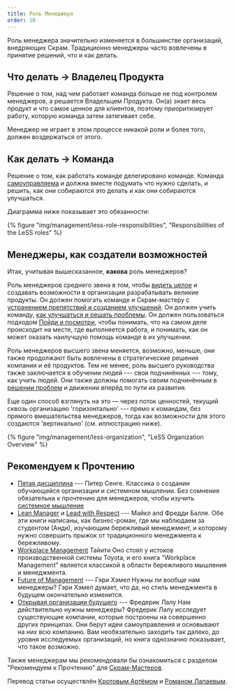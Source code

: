 ```yaml
---
title: Роль Менеджера
order: 10
---
```


Роль менеджера значительно изменяется в большинстве организаций, внедряющих Скрам. Традиционно менеджеры часто вовлечены в принятие решений, что и как делать.

## Что делать -> Владелец Продукта

Решение о том, над чем работает команда больше не под контролем менеджеров, а решается Владельцем Продукта. Он(а) знает весь продукт и что самое ценное для клиентов, поэтому приоритизирует работу, которую команда затем затягивает себе.

Менеджер не играет в этом процессе никакой роли и более того, должен воздержаться от этого.

## Как делать -> Команда

Решение о том, как работать команде делегировано команде. Команда [самоуправляема](self_managing_teams.html) и должна вместе подумать что нужно сделать, и решить, как они собираются это делать и как они собираются улучшаться.

Диаграмма ниже показывает это обязанности:

<div>
  {% figure "img/management/less-role-responsibilities", "Responsibilities of the LeSS roles" %}
</div>

## Менеджеры, как создатели возможностей

Итак, учитывая вышесказанное, **какова** роль менеджеров?

Роль менеджеров среднего звена в том, чтобы [видеть целое](../principles/systems-thinking.html) и создавать возможности в организации разрабатывать великие продукты. Он должен помогать команде и Скрам-мастеру с [устранением препятствий и созданием улучшений](improvement_service.html). Он должен учить команду, [как улучшаться и решать проблемы](teaching_problem_solving.html). Он должен пользоваться подходом [Пойди и посмотри](go_see.html), чтобы понимать, что на самом деле происходит на месте, где выполняется работа, и понимать, как он может оказать наилучшую помощь команде в их улучшении.

Роль менеджеров высшего звена меняется, возможно, меньше, они также продолжают быть вовлечены в стратегические решения компании и её продуктов. Тем не менее, роль высшего руководства также заключается в обучении людей --- свои подчинённых --- тому, как учить людей. Они также должны помогать своим подчинённым в [решении проблем](teaching_problem_solving.html) и движении вперёд по пути их развития.

Еще один способ взглянуть на это — через поток ценностей, текущий сквозь организацию 'горизонтально' --- прямо к командам, без прямого вмешательства менеджеров, тогда как возможности для этого создаются 'вертикально' (см. иллюстрацию ниже).

<div>
  {% figure "img/management/less-organization", "LeSS Organization Overview" %}
</div>

## Рекомендуем к Прочтению

* [Пятая дисциплина](http://www.amazon.com/The-Fifth-Discipline-Practice-Organization/dp/0385517254) --- Питер Сенге.
  Классика о создании обучающейся организации и системном мышлении. Без сомнения обязательна к прочтению для менеджеров, чтобы изучить [системное мышление](../principles/systems-thinking.html)
* [Lean Manager](http://www.amazon.com/The-Lean-Manager-Novel-Transformation/dp/1934109258) и [Lead with Respect](http://www.amazon.com/Lead-With-Respect-Novel-Practice/dp/1934109479) --- Майкл and Фредди Балле.
  Обе эти книги написаны, как бизнес-роман, где мы наблюдаем за студентом (Анди), изучающим бережливый менеджмент, и которому нужно совершить прыжок от традиционного менеджмента к бережливому.
* [Workplace Management](http://www.amazon.com/Taiichi-Ohnos-Workplace-Management-Birthday/dp/0071808019)
  Тайити Оно стоял у истоков производственной системы Toyota, и его книга "Workplace Management" является классикой в области бережливого мышления и менеджмента.
* [Future of Management](http://www.amazon.com/Future-Management-Gary-Hamel/dp/1422102505) --- Гэри Хэмел
  Нужны ли вообще нам менеджеры? Гэри Хэмел думает, что да, но стиль менеджмента в будущем окончательно изменится.
* [Открывая организации будущего](http://www.amazon.com/Reinventing-Organizations-Frederic-Laloux/dp/2960133501) --- Фредерик Лалу
  Нам действительно нужны менеджеры? Фредерик Лалу исследует существующие компании, которые построены на совершенно других принципах. Они берут идеи самоуправления и основывают на них всю компанию. Вам необязательно заходить так далеко, до уровня исследуемых организаций, но книга однозначно показывает, что такое возможно.

 Также менеджерам мы рекомендовали бы ознакомиться с разделом "Рекомендуем к Прочтению" для [Скрам-Мастеров](../structure/scrummaster.html).

 Перевод статьи осуществлён [Кротовым Артёмом](https://www.facebook.com/artem.v.krotov) и [Романом Лапаевым](https://www.linkedin.com/in/romanlapaev).
